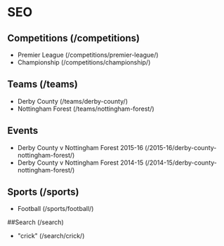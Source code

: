 # SEO

## Competitions (/competitions)
 * Premier League (/competitions/premier-league/)
 * Championship (/competitions/championship/)

## Teams (/teams)
 * Derby County (/teams/derby-county/)
 * Nottingham Forest (/teams/nottingham-forest/)

## Events
 * Derby County v Nottingham Forest 2015-16 (/2015-16/derby-county-nottingham-forest/)
 * Derby County v Nottingham Forest 2014-15 (/2014-15/derby-county-nottingham-forest/)

## Sports (/sports)
 * Football (/sports/football/)

##Search (/search)
 * "crick" (/search/crick/)
 